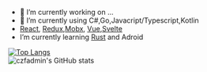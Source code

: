 - 🔭 I’m currently working on ...
- 🌱 I’m currently using C#,Go,Javacript/Typescript,Kotlin
- [React](https://reactjs.org/), [Redux](https://redux.js.org/),[Mobx](https://mobx.js.org/), [Vue](https://v3.vuejs.org/),[Svelte](https://www.sveltejs.cn/)
- I’m currently learning [Rust]() and Adroid
<!-- 
- 👯 I’m looking to collaborate on ...
- 🤔 I’m looking for help with ...
- 💬 Ask me about ...
- 📫 How to reach me: ...
- 😄 Pronouns: ...
- ⚡ Fun fact: ...
Languages and Tools:
-->


[![Top Langs](https://github-readme-stats-nu-pied.vercel.app/api/top-langs/?username=czfadmin&layout=compact)](https://github.com/czfadmin/github-readme-stats)
<br/>
![czfadmin's GitHub stats](https://github-readme-stats-nu-pied.vercel.app/api?username=czfadmin&show_icons=true)

<!--
**czfadmin/czfadmin** is a ✨ _special_ ✨ repository because its `README.md` (this file) appears on your GitHub profile.

Here are some ideas to get you started:


-->
